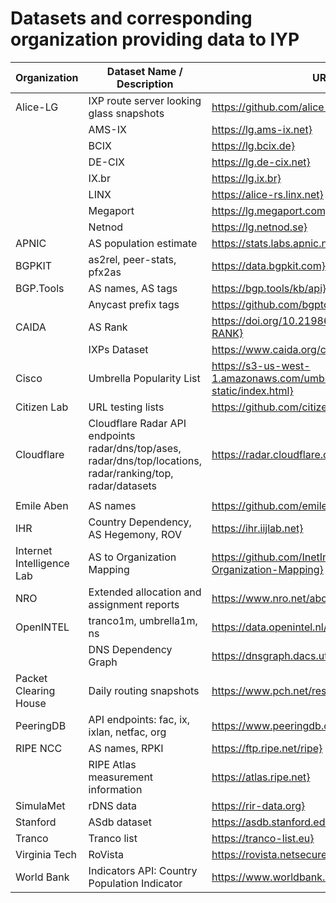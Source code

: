 
# Datasets and corresponding organization providing data to IYP


| Organization                | Dataset Name / Description                   | URL                                                                   |
|-----------------------------|----------------------------------------------|-----------------------------------------------------------------------|
| Alice-LG                    | IXP route server looking glass snapshots     | https://github.com/alice-lg/alice-lg}                            |
|                             | AMS-IX                                       | https://lg.ams-ix.net}                                           |
|                             | BCIX                                         | https://lg.bcix.de}                                              |
|                             | DE-CIX                                       | https://lg.de-cix.net}                                           |
|                             | IX.br                                        | https://lg.ix.br}                                                |
|                             | LINX                                         | https://alice-rs.linx.net}                                       |
|                             | Megaport                                     | https://lg.megaport.com}                                         |
|                             | Netnod                                       | https://lg.netnod.se}                                            |
| APNIC                       | AS population estimate                       | https://stats.labs.apnic.net/aspop}                              |
| BGPKIT                      | as2rel, peer-stats, pfx2as                   | https://data.bgpkit.com}                                         |
| BGP.Tools                   | AS names, AS tags                            | https://bgp.tools/kb/api}                                        |
|                             | Anycast prefix tags                          | https://github.com/bgptools/anycast-prefixes}                    |
| CAIDA                       | AS Rank                                      | https://doi.org/10.21986/CAIDA.DATA.AS-RANK}                     |
|                             | IXPs Dataset                                 | https://www.caida.org/catalog/datasets/ixps}                     |
| Cisco                       | Umbrella Popularity List                     | https://s3-us-west-1.amazonaws.com/umbrella-static/index.html}   |
| Citizen Lab                 | URL testing lists                            | https://github.com/citizenlab/test-lists}                        |
| Cloudflare                  | Cloudflare Radar API endpoints radar/dns/top/ases, radar/dns/top/locations, radar/ranking/top, radar/datasets   | https://radar.cloudflare.com}}                                   |
|                             |                                   |
| Emile Aben                  | AS names                                     | https://github.com/emileaben/asnames}                                 |
| IHR                         | Country Dependency, AS Hegemony, ROV         | https://ihr.iijlab.net}                                               |
| Internet Intelligence Lab   | AS to Organization Mapping                   | https://github.com/InetIntel/Dataset-AS-to-Organization-Mapping}      |
| NRO                         | Extended allocation and assignment reports   | https://www.nro.net/about/rirs/statistics}                            |
| OpenINTEL                   | tranco1m, umbrella1m, ns                     | https://data.openintel.nl/data}                                       |
|                             | DNS Dependency Graph                         | https://dnsgraph.dacs.utwente.nl}                                     |
| Packet Clearing House       | Daily routing snapshots                      | https://www.pch.net/resources/Routing\_Data}                          |
| PeeringDB                   | API endpoints: fac, ix, ixlan, netfac, org   | https://www.peeringdb.com}                                            |
| RIPE NCC                    | AS names, RPKI                               | https://ftp.ripe.net/ripe}                                            |
|                             | RIPE Atlas measurement information           | https://atlas.ripe.net}                                               |
| SimulaMet                   | rDNS data                                    | https://rir-data.org}                                                 |
| Stanford                    | ASdb dataset                                 | https://asdb.stanford.edu}                                       |
| Tranco                      | Tranco list                                  | https://tranco-list.eu}                                          |
| Virginia Tech               | RoVista                                      | https://rovista.netsecurelab.org}                                |
| World Bank                  | Indicators API: Country Population Indicator | https://www.worldbank.org}                                       |

